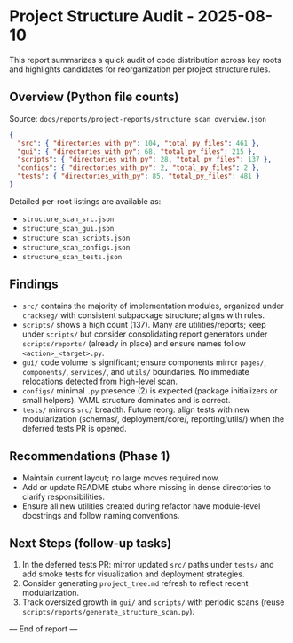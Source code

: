 # Project Structure Audit - 2025-08-10

This report summarizes a quick audit of code distribution across key roots and highlights candidates
for reorganization per project structure rules.

## Overview (Python file counts)

Source: `docs/reports/project-reports/structure_scan_overview.json`

```json
{
  "src": { "directories_with_py": 104, "total_py_files": 461 },
  "gui": { "directories_with_py": 68, "total_py_files": 215 },
  "scripts": { "directories_with_py": 28, "total_py_files": 137 },
  "configs": { "directories_with_py": 2, "total_py_files": 2 },
  "tests": { "directories_with_py": 85, "total_py_files": 481 }
}
```

Detailed per-root listings are available as:

- `structure_scan_src.json`
- `structure_scan_gui.json`
- `structure_scan_scripts.json`
- `structure_scan_configs.json`
- `structure_scan_tests.json`

## Findings

- `src/` contains the majority of implementation modules, organized under `crackseg/` with
  consistent subpackage structure; aligns with rules.
- `scripts/` shows a high count (137). Many are utilities/reports; keep under `scripts/` but
  consider consolidating report generators under `scripts/reports/` (already in place) and ensure names follow `<action>_<target>.py`.
- `gui/` code volume is significant; ensure components mirror `pages/`, `components/`, `services/`,
  and `utils/` boundaries. No immediate relocations detected from high-level scan.
- `configs/` minimal `.py` presence (2) is expected (package initializers or small helpers). YAML
  structure dominates and is correct.
- `tests/` mirrors `src/` breadth. Future reorg: align tests with new modularization (schemas/,
  deployment/core/, reporting/utils/) when the deferred tests PR is opened.

## Recommendations (Phase 1)

- Maintain current layout; no large moves required now.
- Add or update README stubs where missing in dense directories to clarify responsibilities.
- Ensure all new utilities created during refactor have module-level docstrings and follow naming conventions.

## Next Steps (follow-up tasks)

1. In the deferred tests PR: mirror updated `src/` paths under `tests/` and add smoke tests for visualization and deployment strategies.
2. Consider generating `project_tree.md` refresh to reflect recent modularization.
3. Track oversized growth in `gui/` and `scripts/` with periodic scans (reuse `scripts/reports/generate_structure_scan.py`).

— End of report —

